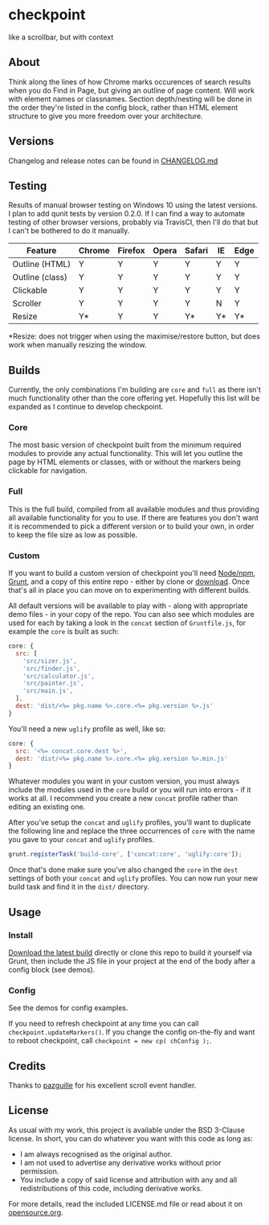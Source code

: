 checkpoint
==========

like a scrollbar, but with context

## About

Think along the lines of how Chrome marks occurences of search results when you do Find in Page, but giving an outline of page content. Will work with element names or classnames. Section depth/nesting will be done in the order they're listed in the config block, rather than HTML element structure to give you more freedom over your architecture.

## Versions

Changelog and release notes can be found in [CHANGELOG.md](CHANGELOG.md)

## Testing

Results of manual browser testing on Windows 10 using the latest versions. I plan to add qunit tests by version 0.2.0. If I can find a way to automate testing of other browser versions, probably via TravisCI, then I'll do that but I can't be bothered to do it manually.

Feature | Chrome | Firefox | Opera | Safari | IE | Edge
--------|--------|---------|-------|--------|----|-----
Outline (HTML) | Y | Y | Y | Y | Y | Y
Outline (class) | Y | Y | Y | Y | Y | Y
Clickable | Y | Y | Y | Y | Y | Y
Scroller | Y | Y | Y | Y | N | Y
Resize | Y* | Y | Y | Y* | Y* | Y*

*Resize: does not trigger when using the maximise/restore button, but does work when manually resizing the window.

## Builds

Currently, the only combinations I'm building are `core` and `full` as there isn't much functionality other than the core offering yet. Hopefully this list will be expanded as I continue to develop checkpoint.

### Core

The most basic version of checkpoint built from the minimum required modules to provide any actual functionality. This will let you outline the page by HTML elements or classes, with or without the markers being clickable for navigation.

### Full

This is the full build, compiled from all available modules and thus providing all available functionality for you to use. If there are features you don't want it is recommended to pick a different version or to build your own, in order to keep the file size as low as possible.

### Custom

If you want to build a custom version of checkpoint you'll need [Node/npm](https://nodejs.org/), [Grunt](http://gruntjs.com/getting-started), and a copy of this entire repo - either by clone or [download](https://github.com/Ultrabenosaurus/checkpoint/releases/latest). Once that's all in place you can move on to experimenting with different builds.

All default versions will be available to play with - along with appropriate demo files - in your copy of the repo. You can also see which modules are used for each by taking a look in the `concat` section of `Gruntfile.js`, for example the `core` is built as such:

```js
core: {
  src: [
    'src/sizer.js',
    'src/finder.js',
    'src/calculator.js',
    'src/painter.js',
    'src/main.js',
  ],
  dest: 'dist/<%= pkg.name %>.core.<%= pkg.version %>.js'
}
```

You'll need a new `uglify` profile as well, like so:

```js
core: {
  src: '<%= concat.core.dest %>',
  dest: 'dist/<%= pkg.name %>.core.<%= pkg.version %>.min.js'
}
```

Whatever modules you want in your custom version, you must always include the modules used in the `core` build or you will run into errors - if it works at all. I recommend you create a new `concat` profile rather than editing an existing one.

After you've setup the `concat` and `uglify` profiles, you'll want to duplicate the following line and replace the three occurrences of `core` with the name you gave to your `concat` and `uglify` profiles.

```js
grunt.registerTask('build-core', ['concat:core', 'uglify:core']);
```

Once that's done make sure you've also changed the `core` in the `dest` settings of both your `concat` and `uglify` profiles. You can now run your new build task and find it in the `dist/` directory.

## Usage

### Install

[Download the latest build](https://github.com/Ultrabenosaurus/checkpoint/releases/latest) directly or clone this repo to build it yourself via Grunt, then include the JS file in your project at the end of the body after a config block (see demos).

### Config

See the demos for config examples.

If you need to refresh checkpoint at any time you can call `checkpoint.updateMarkers()`. If you change the config on-the-fly and want to reboot checkpoint, call `checkpoint = new cp( chConfig );`.

## Credits

Thanks to [pazguille](https://github.com/pazguille) for his excellent scroll event handler.

## License

As usual with my work, this project is available under the BSD 3-Clause license. In short, you can do whatever you want with this code as long as:

* I am always recognised as the original author.
* I am not used to advertise any derivative works without prior permission.
* You include a copy of said license and attribution with any and all redistributions of this code, including derivative works.

For more details, read the included LICENSE.md file or read about it on [opensource.org](http://opensource.org/licenses/BSD-3-Clause).
